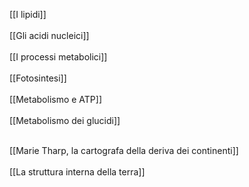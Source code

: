 [[I lipidi]] <br>
<br>
[[Gli acidi nucleici]] <br>
<br>
[[I processi metabolici]] <br>
<br>
[[Fotosintesi]] <br>
<br>
[[Metabolismo e ATP]] <br>
<br>
[[Metabolismo dei glucidi]] <br>
<br>

[[Marie Tharp, la cartografa della deriva dei continenti]]<br>
<br>
[[La struttura interna della terra]] <br>
<br>
